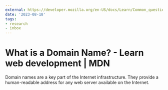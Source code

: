```yaml
---
external: https://developer.mozilla.org/en-US/docs/Learn/Common_questions/Web_mechanics/What_is_a_domain_name
date: '2023-08-18'
tags:
- research
- inbox
---
```


# What is a Domain Name? - Learn web development | MDN

Domain names are a key part of the Internet infrastructure. They provide a human-readable address for any web server available on the Internet.
